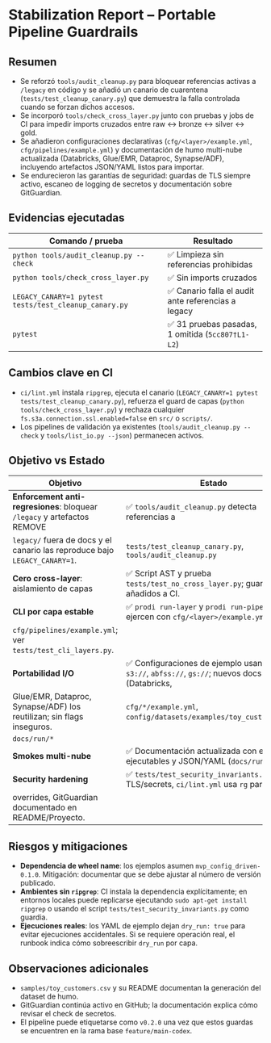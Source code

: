 # Stabilization Report – Portable Pipeline Guardrails

## Resumen

- Se reforzó `tools/audit_cleanup.py` para bloquear referencias activas a `/legacy` en código y se añadió un canario de cuarentena
  (`tests/test_cleanup_canary.py`) que demuestra la falla controlada cuando se forzan dichos accesos.
- Se incorporó `tools/check_cross_layer.py` junto con pruebas y jobs de CI para impedir imports cruzados entre raw ↔ bronze ↔
  silver ↔ gold.
- Se añadieron configuraciones declarativas (`cfg/<layer>/example.yml`, `cfg/pipelines/example.yml`) y documentación de humo
  multi-nube actualizada (Databricks, Glue/EMR, Dataproc, Synapse/ADF), incluyendo artefactos JSON/YAML listos para importar.
- Se endurecieron las garantías de seguridad: guardas de TLS siempre activo, escaneo de logging de secretos y documentación sobre
  GitGuardian.

## Evidencias ejecutadas

| Comando / prueba | Resultado |
| --- | --- |
| `python tools/audit_cleanup.py --check` | ✅ Limpieza sin referencias prohibidas |
| `python tools/check_cross_layer.py` | ✅ Sin imports cruzados |
| `LEGACY_CANARY=1 pytest tests/test_cleanup_canary.py` | ✅ Canario falla el audit ante referencias a legacy |
| `pytest` | ✅ 31 pruebas pasadas, 1 omitida (`5cc807†L1-L2`) |

## Cambios clave en CI

- `ci/lint.yml` instala `ripgrep`, ejecuta el canario (`LEGACY_CANARY=1 pytest tests/test_cleanup_canary.py`), refuerza el guard de
  capas (`python tools/check_cross_layer.py`) y rechaza cualquier `fs.s3a.connection.ssl.enabled=false` en `src/` o `scripts/`.
- Los pipelines de validación ya existentes (`tools/audit_cleanup.py --check` y `tools/list_io.py --json`) permanecen activos.

## Objetivo vs Estado

| Objetivo | Estado | Evidencia |
| --- | --- | --- |
| **Enforcement anti-regresiones**: bloquear `/legacy` y artefactos REMOVE | ✅ `tools/audit_cleanup.py` detecta referencias a
  `legacy/` fuera de docs y el canario las reproduce bajo `LEGACY_CANARY=1`. | `tests/test_cleanup_canary.py`, `tools/audit_cleanup.py` |
| **Cero cross-layer**: aislamiento de capas | ✅ Script AST y prueba `tests/test_no_cross_layer.py`; guardas añadidos a CI. |
| **CLI por capa estable** | ✅ `prodi run-layer` y `prodi run-pipeline` se ejercen con `cfg/<layer>/example.yml` y
  `cfg/pipelines/example.yml`; ver `tests/test_cli_layers.py`. |
| **Portabilidad I/O** | ✅ Configuraciones de ejemplo usan URIs `s3://`, `abfss://`, `gs://`; nuevos docs y jobs (Databricks,
  Glue/EMR, Dataproc, Synapse/ADF) los reutilizan; sin flags inseguros. | `cfg/*/example.yml`, `config/datasets/examples/toy_customers.yml`,
  `docs/run/*` |
| **Smokes multi-nube** | ✅ Documentación actualizada con ejemplos ejecutables y JSON/YAML (`docs/run/jobs/*`). |
| **Security hardening** | ✅ `tests/test_security_invariants.py` vigila TLS/secrets, `ci/lint.yml` usa `rg` para detectar
  overrides, GitGuardian documentado en README/Proyecto. |

## Riesgos y mitigaciones

- **Dependencia de wheel name**: los ejemplos asumen `mvp_config_driven-0.1.0`. Mitigación: documentar que se debe ajustar al
  número de versión publicado.
- **Ambientes sin `ripgrep`**: CI instala la dependencia explícitamente; en entornos locales puede replicarse ejecutando
  `sudo apt-get install ripgrep` o usando el script `tests/test_security_invariants.py` como guardia.
- **Ejecuciones reales**: los YAML de ejemplo dejan `dry_run: true` para evitar ejecuciones accidentales. Si se requiere operación
  real, el runbook indica cómo sobreescribir `dry_run` por capa.

## Observaciones adicionales

- `samples/toy_customers.csv` y su README documentan la generación del dataset de humo.
- GitGuardian continúa activo en GitHub; la documentación explica cómo revisar el check de secretos.
- El pipeline puede etiquetarse como `v0.2.0` una vez que estos guardas se encuentren en la rama base `feature/main-codex`.
